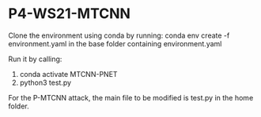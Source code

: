 # P4-WS21-MTCNN
Clone the environment using conda by running: conda env create -f environment.yaml in the base folder containing environment.yaml

Run it by calling:
  1. conda activate MTCNN-PNET
  2. python3 test.py
  
For the P-MTCNN attack, the main file to be modified is test.py in the home folder. 
